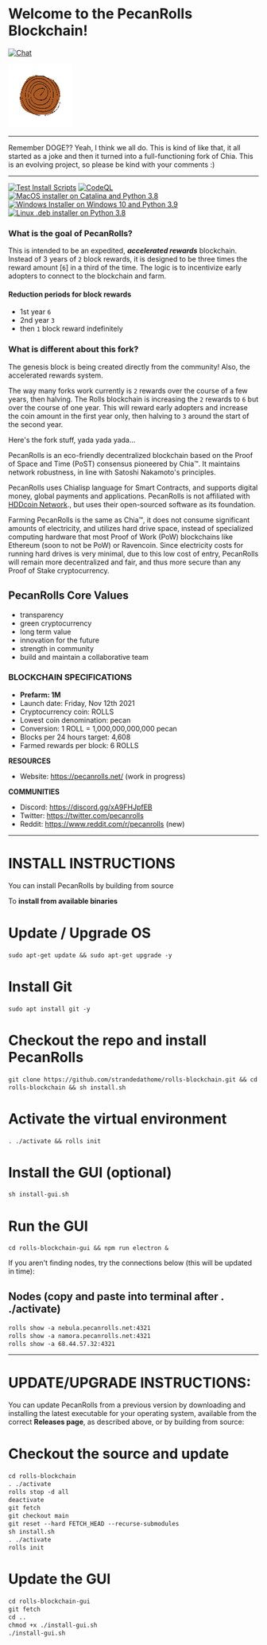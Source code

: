 # Welcome to the PecanRolls Blockchain!
[![Chat](https://img.shields.io/badge/chat-discord-7289da.svg)](https://discord.gg/xA9FHJpfEB)

![spinning pecan roll gif](https://github.com/strandedathome/rolls-blockchain/blob/main/pecanroll-spinning-128.gif)

***********************************************
Remember DOGE?? Yeah, I think we all do. This is kind of like that, it all started as a joke and then it turned into a full-functioning fork of Chia. This is an evolving project, so please be kind with your comments :)
***********************************************

<!-- BADGES from workflows in Actions -->
[![Test Install Scripts](https://github.com/strandedathome/rolls-blockchain/actions/workflows/test-install-scripts.yml/badge.svg?branch=1.2.1090)](https://github.com/strandedathome/rolls-blockchain/actions/workflows/test-install-scripts.yml)
[![CodeQL](https://github.com/strandedathome/rolls-blockchain/actions/workflows/codeql-analysis.yml/badge.svg)](https://github.com/strandedathome/rolls-blockchain/actions/workflows/codeql-analysis.yml)
[![MacOS installer on Catalina and Python 3.8](https://github.com/strandedathome/rolls-blockchain/actions/workflows/build-macos-installer.yml/badge.svg)](https://github.com/strandedathome/rolls-blockchain/actions/workflows/build-macos-installer.yml)
[![Windows Installer on Windows 10 and Python 3.9](https://github.com/strandedathome/rolls-blockchain/actions/workflows/build-windows-installer.yml/badge.svg)](https://github.com/strandedathome/rolls-blockchain/actions/workflows/build-windows-installer.yml)
[![Linux .deb installer on Python 3.8](https://github.com/strandedathome/rolls-blockchain/actions/workflows/build-linux-installer-deb.yml/badge.svg)](https://github.com/strandedathome/rolls-blockchain/actions/workflows/build-linux-installer-deb.yml)

### What is the goal of PecanRolls?

This is intended to be an expedited, _**accelerated rewards**_ blockchain. Instead of 3 years of `2` block rewards, it is designed to be three times the reward amount [`6`] in a third of the time. The logic is to incentivize early adopters to connect to the blockchain and farm.

#### Reduction periods for block rewards
* 1st year `6`
* 2nd year `3`
* then `1` block reward indefinitely

### What is different about this fork?

The genesis block is being created directly from the community! Also, the accelerated rewards system.

The way many forks work currently is `2` rewards over the course of a few years, then halving. The Rolls blockchain is increasing the `2` rewards to `6` but over the course of one year. This will reward early adopters and increase the coin amount in the first year only, then halving to `3` around the start of the second year.

Here's the fork stuff, yada yada yada...

PecanRolls is an eco-friendly decentralized blockchain based on the Proof of Space and Time (PoST) consensus pioneered by Chia™. It maintains network robustness, in line with Satoshi Nakamoto's principles.

PecanRolls uses Chialisp language for Smart Contracts, and supports digital money, global payments and applications. PecanRolls is not affiliated with [HDDcoin Network](https://hddcoin.org/)., but uses their open-sourced software as its foundation.

Farming PecanRolls is the same as Chia™, it does not consume significant amounts of electricity, and utilizes hard drive space, instead of specialized computing hardware that most Proof of Work (PoW) blockchains like Ethereum (soon to not be PoW) or Ravencoin. Since electricity costs for running hard drives is very minimal, due to this low cost of entry, PecanRolls will remain more decentralized and fair, and thus more secure than any Proof of Stake cryptocurrency.

## PecanRolls Core Values
* transparency
* green cryptocurrency
* long term value
* innovation for the future
* strength in community
* build and maintain a collaborative team


### BLOCKCHAIN SPECIFICATIONS
- **Prefarm: 1M**
- Launch date: Friday, Nov 12th 2021
- Cryptocurrency coin: ROLLS
- Lowest coin denomination: pecan
- Conversion: 1 ROLL = 1,000,000,000,000 pecan
- Blocks per 24 hours target: 4,608
- Farmed rewards per block: 6 ROLLS

**RESOURCES**
- Website: https://pecanrolls.net/ (work in progress)

**COMMUNITIES**
- Discord: https://discord.gg/xA9FHJpfEB
- Twitter: https://twitter.com/pecanrolls
- Reddit: https://www.reddit.com/r/pecanrolls (new)

***********************************************
# INSTALL INSTRUCTIONS

You can install PecanRolls by building from source

To **install from available binaries**

# Update / Upgrade OS
```
sudo apt-get update && sudo apt-get upgrade -y
```
# Install Git
```
sudo apt install git -y
```
# Checkout the repo and install PecanRolls
```
git clone https://github.com/strandedathome/rolls-blockchain.git && cd rolls-blockchain && sh install.sh
```
# Activate the virtual environment
```
. ./activate && rolls init
```
# Install the GUI (optional)
```
sh install-gui.sh
```
# Run the GUI
```
cd rolls-blockchain-gui && npm run electron &
```

If you aren't finding nodes, try the connections below (this will be updated in time):

## Nodes (copy and paste into terminal after . ./activate)
```
rolls show -a nebula.pecanrolls.net:4321
rolls show -a namora.pecanrolls.net:4321
rolls show -a 68.44.57.32:4321
```

***********************************************
# UPDATE/UPGRADE INSTRUCTIONS:

You can update PecanRolls from a previous version by downloading and installing the latest executable for your operating system, available from the correct **Releases page**, as described above, or by building from source:


# Checkout the source and update
```
cd rolls-blockchain
. ./activate
rolls stop -d all
deactivate
git fetch
git checkout main
git reset --hard FETCH_HEAD --recurse-submodules
sh install.sh
. ./activate
rolls init
```
# Update the GUI
```
cd rolls-blockchain-gui
git fetch
cd ..
chmod +x ./install-gui.sh
./install-gui.sh
```
